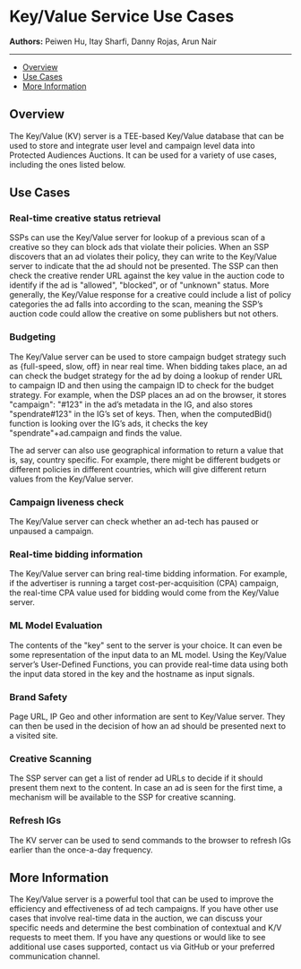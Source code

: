 # Key/Value Service Use Cases

**Authors:** Peiwen Hu, Itay Sharfi, Danny Rojas, Arun Nair

---
* [Overview](#overview)
* [Use Cases](#use-cases)
* [More Information](#more-information)

## Overview

The Key/Value (KV) server is a TEE-based Key/Value database that can be used to store and integrate user level and campaign level data into Protected Audiences Auctions. It can be used for a variety of use cases, including the ones listed below.

## Use Cases

### Real-time creative status retrieval

SSPs can use the Key/Value server for lookup of a previous scan of a creative so they can block ads that violate their policies. When an SSP discovers that an ad violates their policy, they can write to the Key/Value server to indicate that the ad should not be presented. The SSP can then check the creative render URL against the key value in the auction code to identify if the ad is "allowed", "blocked", or of "unknown" status. More generally, the Key/Value response for a creative could include a list of policy categories the ad falls into according to the scan, meaning the SSP’s auction code could allow the creative on some publishers but not others.


### Budgeting

The Key/Value server can be used to store campaign budget strategy such as {full-speed, slow, off} in near real time. When bidding takes place, an ad can check the budget strategy for the ad by doing a lookup of render URL to campaign ID and then using the campaign ID to check for the budget strategy. For example, when the DSP places an ad on the browser, it stores "campaign": "#123" in the ad’s metadata in the IG, and also stores "spendrate#123" in the IG’s set of keys. Then, when the computedBid() function is looking over the IG’s ads, it checks the key "spendrate"+ad.campaign and finds the value.

The ad server can also use geographical information to return a value that is, say, country specific. For example, there might be different budgets or different policies in different countries, which will give different return values from the Key/Value server.


### Campaign liveness check

The Key/Value server can check whether an ad-tech has paused or unpaused a campaign.

### Real-time bidding information

The Key/Value server can bring real-time bidding information. For example, if the advertiser is running a target cost-per-acquisition (CPA) campaign, the real-time CPA value used for bidding would come from the Key/Value server.

### ML Model Evaluation
The contents of the "key" sent to the server is your choice. It can even be some representation of the input data to an ML model. Using the Key/Value server’s User-Defined Functions, you can provide real-time data using both the input data stored in the key and the hostname as input signals.

### Brand Safety
Page URL, IP Geo and other information are sent to Key/Value server. They can then be used in the decision of how an ad should be presented next to a visited site.

### Creative Scanning
The SSP server can get a list of render ad URLs to decide if it should present them next to the content. In case an ad is seen for the first time, a mechanism will be available to the SSP for creative scanning.

### Refresh IGs
The KV server can be used to send commands to the browser to refresh IGs earlier than the once-a-day frequency.

## More Information
The Key/Value server is a powerful tool that can be used to improve the efficiency and effectiveness of ad tech campaigns. If you have other use cases that involve real-time data in the auction, we can discuss your specific needs and determine the best combination of contextual and K/V requests to meet them. If you have any questions or would like to see additional use cases supported, contact us via GitHub or your preferred communication channel.
